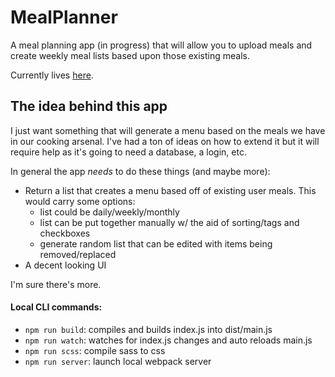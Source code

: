 # MealPlanner

A meal planning app (in progress) that will allow you to upload meals and create weekly meal lists based upon those existing meals.

Currently lives [here](http://www.thebrianpye.com/MealPlanner/).

## The idea behind this app

I just want something that will generate a menu based on the meals we have in our cooking arsenal. I've had a ton of ideas on how to extend it but it will require help as it's going to need a database, a login, etc.

In general the app _needs_ to do these things (and maybe more):
- Return a list that creates a menu based off of existing user meals. This would carry some options:
    + list could be daily/weekly/monthly
    + list can be put together manually w/ the aid of sorting/tags and checkboxes
    + generate random list that can be edited with items being removed/replaced
- A decent looking UI

I'm sure there's more.

#### Local CLI commands:
- `npm run build`: compiles and builds index.js into dist/main.js
- `npm run watch`: watches for index.js changes and auto reloads main.js
- `npm run scss`: compile sass to css
- `npm run server`: launch local webpack server
